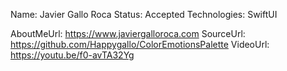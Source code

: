 Name: Javier Gallo Roca
Status: Accepted
Technologies: SwiftUI

AboutMeUrl: https://www.javiergalloroca.com
SourceUrl: https://github.com/Happygallo/ColorEmotionsPalette
VideoUrl: https://youtu.be/f0-avTA32Yg

<!---
EXAMPLE
Name: John Appleseed
Status: Submitted <or> Winner <or> Distinguished <or> Rejected
Technologies: SwiftUI, RealityKit, CoreGraphic

AboutMeUrl: https://linkedin.com/in/johnappleseed
SourceUrl: https://github.com/johnappleseed/wwdc2025
VideoUrl: https://youtu.be/ABCDE123456
-->
